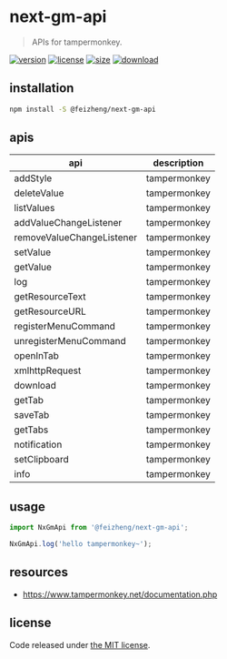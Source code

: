 # next-gm-api
> APIs for tampermonkey.

[![version][version-image]][version-url]
[![license][license-image]][license-url]
[![size][size-image]][size-url]
[![download][download-image]][download-url]

## installation
```bash
npm install -S @feizheng/next-gm-api
```

## apis
| api                       | description  |
| ------------------------- | ------------ |
| addStyle                  | tampermonkey |
| deleteValue               | tampermonkey |
| listValues                | tampermonkey |
| addValueChangeListener    | tampermonkey |
| removeValueChangeListener | tampermonkey |
| setValue                  | tampermonkey |
| getValue                  | tampermonkey |
| log                       | tampermonkey |
| getResourceText           | tampermonkey |
| getResourceURL            | tampermonkey |
| registerMenuCommand       | tampermonkey |
| unregisterMenuCommand     | tampermonkey |
| openInTab                 | tampermonkey |
| xmlhttpRequest            | tampermonkey |
| download                  | tampermonkey |
| getTab                    | tampermonkey |
| saveTab                   | tampermonkey |
| getTabs                   | tampermonkey |
| notification              | tampermonkey |
| setClipboard              | tampermonkey |
| info                      | tampermonkey |

## usage
```js
import NxGmApi from '@feizheng/next-gm-api';

NxGmApi.log('hello tampermonkey~');
```

## resources
- https://www.tampermonkey.net/documentation.php

## license
Code released under [the MIT license](https://github.com/afeiship/next-gm-api/blob/master/LICENSE.txt).

[version-image]: https://img.shields.io/npm/v/@feizheng/next-gm-api
[version-url]: https://npmjs.org/package/@feizheng/next-gm-api

[license-image]: https://img.shields.io/npm/l/@feizheng/next-gm-api
[license-url]: https://github.com/afeiship/next-gm-api/blob/master/LICENSE.txt

[size-image]: https://img.shields.io/bundlephobia/minzip/@feizheng/next-gm-api
[size-url]: https://github.com/afeiship/next-gm-api/blob/master/dist/next-gm-api.min.js

[download-image]: https://img.shields.io/npm/dm/@feizheng/next-gm-api
[download-url]: https://www.npmjs.com/package/@feizheng/next-gm-api
